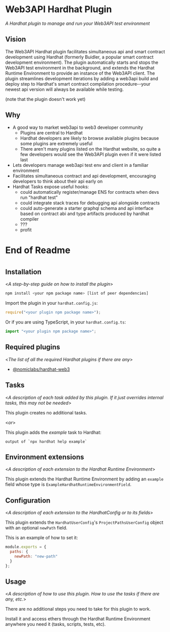 # Web3API Hardhat Plugin

_A Hardhat plugin to manage and run your Web3API test environment_

## Vision

The Web3API Hardhat plugin facilitates simultaneous api and smart contract development using Hardhat (formerly Buidler, a popular smart contract development environment). The plugin automatically starts and stops the Web3API test environment in the background, and extends the Hardhat Runtime Environment to provide an instance of the Web3API client. The plugin streamlines development iterations by adding a web3api build and deploy step to Hardhat's smart contract compilation procedure--your newest api version will always be available while testing.

(note that the plugin doesn't work yet)

## Why

- A good way to market web3api to web3 developer community
  - Plugins are central to Hardhat
  - Hardhat developers are likely to browse available plugins because some plugins are extremely useful
  - There aren't many plugins listed on the Hardhat website, so quite a few developers would see the Web3API plugin even if it were listed last
- Lets developers manage web3api test env and client in a familiar environment
- Facilitates simultaneous contract and api development, encouraging developers to think about their api early on
- Hardhat Tasks expose useful hooks:
    - could automatically register/manage ENS for contracts when devs run "hardhat test"
    - could integrate stack traces for debugging api alongside contracts
    - could auto-generate a starter graphql schema and api interface based on contract abi and type artifacts produced by hardhat compiler
    - ???
    - profit

# End of Readme
#
#
## Installation

<_A step-by-step guide on how to install the plugin_>

```bash
npm install <your npm package name> [list of peer dependencies]
```

Import the plugin in your `hardhat.config.js`:

```js
require("<your plugin npm package name>");
```

Or if you are using TypeScript, in your `hardhat.config.ts`:

```ts
import "<your plugin npm package name>";
```


## Required plugins

<_The list of all the required Hardhat plugins if there are any_>

- [@nomiclabs/hardhat-web3](https://github.com/nomiclabs/hardhat/tree/master/packages/hardhat-web3)

## Tasks

<_A description of each task added by this plugin. If it just overrides internal 
tasks, this may not be needed_>

This plugin creates no additional tasks.

<_or_>

This plugin adds the _example_ task to Hardhat:
```
output of `npx hardhat help example`
```

## Environment extensions

<_A description of each extension to the Hardhat Runtime Environment_>

This plugin extends the Hardhat Runtime Environment by adding an `example` field
whose type is `ExampleHardhatRuntimeEnvironmentField`.

## Configuration

<_A description of each extension to the HardhatConfig or to its fields_>

This plugin extends the `HardhatUserConfig`'s `ProjectPathsUserConfig` object with an optional
`newPath` field.

This is an example of how to set it:

```js
module.exports = {
  paths: {
    newPath: "new-path"
  }
};
```

## Usage

<_A description of how to use this plugin. How to use the tasks if there are any, etc._>

There are no additional steps you need to take for this plugin to work.

Install it and access ethers through the Hardhat Runtime Environment anywhere
you need it (tasks, scripts, tests, etc).
